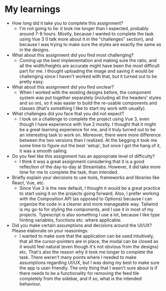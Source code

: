 # My learnings

- How long did it take you to complete this assignment?
  - I'm not going to lie: it took me longer than I expected, probably around 7-8 hours. Mostly, because I wanted to complete the task using Vue 3 (I talk more about it in the "challenges" section), and because I was trying to make sure the styles are exactly the same as in the designs.  
- What about this assignment did you find most challenging?
  - Coming up the best implementation and making sure the ratio, and all the width/heights are accurate might have been the most difficult part for me. I thought uploading the image and saving it would be challenging since I haven't worked with that, but it turned out to be pretty easy.  
- What about this assignment did you find unclear?
  - When I worked with the existing designs before, the component system was put together separately (including all the headers' styles and so on), so it was easier to build the re-usable components and classes (that's something I like to start my work with usually).
- What challenges did you face that you did not expect?
  - I took on a challenge to complete the project using Vue 3, even though I have experience with Vue 2 mostly. I thought that it might be a great learning experience for me, and it truly turned out to be an interesting task to work on. Moreover, there were more difference between the two versions than I realized. At the begging it took me some time to figure out the best 'setup', but once I got the hang of it, it was a smooth sailing.
- Do you feel like this assignment has an appropriate level of difficulty?
  - I think it was a great assignment considering that it is a good reflection of the day-to-day at Streamlabs. However, it did take more time for me to complete the task, than intended.
- Briefly explain your decisions to use tools, frameworks and libraries like React, Vue, etc.
  - Since Vue 3 is the new default, I thought it would be a great practice to start using it on the projects going forward. Also, I prefer working with the Composition API (as opposed to Options) because I can organize the code in a cleaner and more manageable way. Tailwind is my go-to for styling the components, and I use it in most of my projects. Typescript is also something I use a lot, because I like type hinting variables, functions etc. where applicable.  
- Did you make certain assumptions and decisions around the UI/UX? Please elaborate on your reasonings.
  - I wanted to make sure that the application can be used intuitively, that all the cursor-pointers are in place, the modal can be closed as it would feel natural (even though it's not obvious from the designs) etc. That's also the reason why it took me longer to complete the task. There weren't many points where I needed to make assumptions regarding UI/UX, but I was doing my best to make sure the app is user-friendly. The only thing that I wasn't sure about is if there needs to be a functionality for removing the feed tile completely from the sidebar, and if so, what is the intended behaviour.
